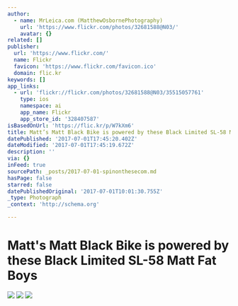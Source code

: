 ```yaml
---
author:
  - name: MrLeica.com (MatthewOsbornePhotography)
    url: 'https://www.flickr.com/photos/32681588@N03/'
    avatar: {}
related: []
publisher:
  url: 'https://www.flickr.com/'
  name: Flickr
  favicon: 'https://www.flickr.com/favicon.ico'
  domain: flic.kr
keywords: []
app_links:
  - url: 'flickr://flickr.com/photos/32681588@N03/35515057761'
    type: ios
    namespace: ai
    app_name: Flickr
    app_store_id: '328407587'
isBasedOnUrl: 'https://flic.kr/p/W7kXm6'
title: Matt’s Matt Black Bike is powered by these Black Limited SL-58 Matt Fat Boys
datePublished: '2017-07-01T17:45:20.402Z'
dateModified: '2017-07-01T17:45:19.672Z'
description: ''
via: {}
inFeed: true
sourcePath: _posts/2017-07-01-spinonthesecom.md
hasPage: false
starred: false
datePublishedOriginal: '2017-07-01T10:01:30.755Z'
_type: Photograph
_context: 'http://schema.org'

---
```

# Matt's Matt Black Bike is powered by these Black Limited SL-58 Matt Fat Boys
![](https://s3-us-west-2.amazonaws.com/the-grid-img/p/51c2278a913a607caa357cfa27ecab00569a5d8c.jpg)
![](https://s3-us-west-2.amazonaws.com/the-grid-img/p/548f473d3d3fcfddc74c8d0de71e295e5c906301.jpg)
![](https://the-grid-user-content.s3-us-west-2.amazonaws.com/202bd38f-e896-4797-b4b1-a41e4585381a.jpg)